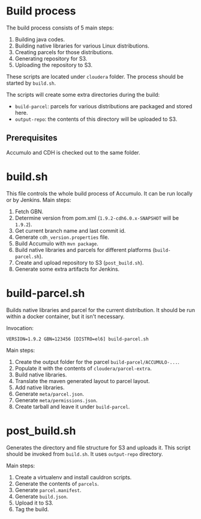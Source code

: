 # Build process

The build process consists of 5 main steps:

 1. Building java codes.
 2. Building native libraries for various Linux distributions.
 3. Creating parcels for those distributions.
 4. Generating repository for S3.
 5. Uploading the repository to S3.

These scripts are located under `cloudera` folder. The process should be started by `build.sh`.

The scripts will create some extra directories during the build:

 - `build-parcel`: parcels for various distributions are packaged and stored here.
 - `output-repo`: the contents of this directory will be uploaded to S3.

## Prerequisites

Accumulo and CDH is checked out to the same folder.

# build.sh

This file controls the whole build process of Accumulo. It can be run locally or by Jenkins. Main steps:

 1. Fetch GBN.
 2. Determine version from pom.xml (`1.9.2-cdh6.0.x-SNAPSHOT` will be `1.9.2`).
 3. Get current branch name and last commit id.
 4. Generate `cdh_version.properties` file.
 5. Build Accumulo with `mvn package`.
 6. Build native libraries and parcels for different platforms (`build-parcel.sh`).
 7. Create and upload repository to S3 (`post_build.sh`).
 8. Generate some extra artifacts for Jenkins.

# build-parcel.sh

Builds native libraries and parcel for the current distribution. It should be run within a docker container, but it isn't necessary.

Invocation:

`VERSION=1.9.2 GBN=123456 [DISTRO=el6] build-parcel.sh`

Main steps:

1. Create the output folder for the parcel `build-parcel/ACCUMULO-...`.
2. Populate it with the contents of `cloudera/parcel-extra`.
3. Build native libraries.
4. Translate the maven generated layout to parcel layout.
5. Add native libraries.
6. Generate `meta/parcel.json`.
7. Generate `meta/permissions.json`.
8. Create tarball and leave it under `build-parcel`.

# post_build.sh

Generates the directory and file structure for S3 and uploads it. This script should be invoked from `build.sh`. It uses `output-repo` directory.

Main steps:

1. Create a virtualenv and install cauldron scripts.
2. Generate the contents of `parcels`.
3. Generate `parcel.manifest`.
4. Generate `build.json`.
5. Upload it to S3.
6. Tag the build.

